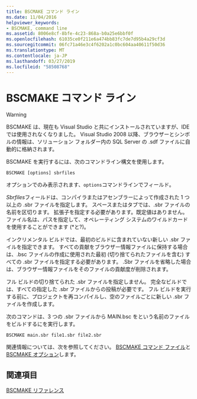 ```yaml
---
title: BSCMAKE コマンド ライン
ms.date: 11/04/2016
helpviewer_keywords:
- BSCMAKE, command line
ms.assetid: 8006e8cf-8bfe-4c23-868a-b0a25e6bbf0f
ms.openlocfilehash: 61035ce0f211e6a474bb83fc7de7d95b4a29cf3d
ms.sourcegitcommit: 06fc71a46e3c4f6202a1c0bc604aa40611f50d36
ms.translationtype: MT
ms.contentlocale: ja-JP
ms.lasthandoff: 03/27/2019
ms.locfileid: "58508768"
---
```

# <a name="bscmake-command-line"></a>BSCMAKE コマンド ライン

> [!WARNING]
> BSCMAKE は、現在も Visual Studio と共にインストールされていますが、IDE では使用されなくなりました。 Visual Studio 2008 以降、ブラウザーとシンボルの情報は、ソリューション フォルダー内の SQL Server の .sdf ファイルに自動的に格納されます。

BSCMAKE を実行するには、次のコマンドライン構文を使用します。

```
BSCMAKE [options] sbrfiles
```

オプションでのみ表示されます、`options`コマンドラインでフィールド。

*Sbrfiles*フィールドは、コンパイラまたはアセンブラーによって作成された 1 つ以上の .sbr ファイルを指定します。 スペースまたはタブでは、.sbr ファイルの名前を区切ります。 拡張子を指定する必要があります。既定値はありません。 ファイル名は、パスを指定して、オペレーティング システムのワイルドカードを使用することができます (\*と?)。

インクリメンタル ビルドでは、最初のビルドに含まれていない新しい .sbr ファイルを指定できます。 すべての貢献をブラウザー情報ファイルに保持する場合は、.bsc ファイルの作成に使用された最初 (切り捨てられたファイルを含む) すべての .sbr ファイルを指定する必要があります。 .Sbr ファイルを省略した場合は、ブラウザー情報ファイルをそのファイルの貢献度が削除されます。

フル ビルドの切り捨てられた .sbr ファイルを指定しません。 完全なビルドでは、すべての指定した .sbr ファイルからの投稿が必要です。 フル ビルドを実行する前に、プロジェクトを再コンパイルし、空のファイルごとに新しい .sbr ファイルを作成します。

次のコマンドは、3 つの .sbr ファイルから MAIN.bsc をという名前のファイルをビルドするにを実行します。

```
BSCMAKE main.sbr file1.sbr file2.sbr
```

関連情報については、次を参照してください。 [BSCMAKE コマンド ファイル](bscmake-command-file-response-file.md)と[BSCMAKE オプション](bscmake-options.md)します。

## <a name="see-also"></a>関連項目

[BSCMAKE リファレンス](bscmake-reference.md)
